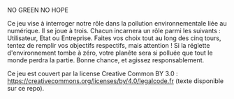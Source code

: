 NO GREEN NO HOPE

Ce jeu vise à interroger notre rôle dans la pollution environnementale liée au numérique. Il se joue à trois. Chacun incarnera un rôle parmi les suivants :  Utilisateur, Etat ou Entreprise. Faites vos choix tout au long des cinq tours, tentez de remplir vos objectifs respectifs, mais attention ! Si la réglette d'environnement tombe à zéro, votre planête sera si polluée que tout le monde perdra la partie. 
Bonne chance, et agissez responsablement. 

Ce jeu est couvert par la license Creative Common BY 3.0 : https://creativecommons.org/licenses/by/4.0/legalcode.fr (texte disponible sur ce repo). 
